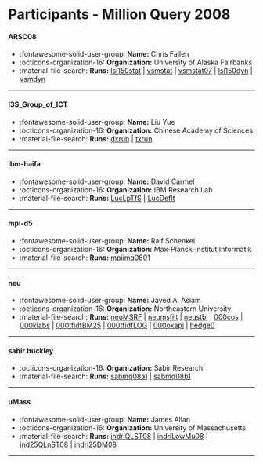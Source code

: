 # Participants - Million Query 2008 

#### ARSC08
 - :fontawesome-solid-user-group: **Name:** Chris Fallen
 - :octicons-organization-16: **Organization:** University of Alaska Fairbanks
 - :material-file-search: **Runs:** [lsi150stat](./runs.md#lsi150stat) | [vsmstat](./runs.md#vsmstat) | [vsmstat07](./runs.md#vsmstat07) | [lsi150dyn](./runs.md#lsi150dyn) | [vsmdyn](./runs.md#vsmdyn)

---
#### I3S_Group_of_ICT
 - :fontawesome-solid-user-group: **Name:** Liu Yue
 - :octicons-organization-16: **Organization:** Chinese Academy of Sciences
 - :material-file-search: **Runs:** [dxrun](./runs.md#dxrun) | [txrun](./runs.md#txrun)

---
#### ibm-haifa
 - :fontawesome-solid-user-group: **Name:**  David Carmel
 - :octicons-organization-16: **Organization:**  IBM Research Lab
 - :material-file-search: **Runs:** [LucLpTfS](./runs.md#luclptfs) | [LucDeflt](./runs.md#lucdeflt)

---
#### mpi-d5
 - :fontawesome-solid-user-group: **Name:**  Ralf Schenkel
 - :octicons-organization-16: **Organization:** Max-Planck-Institut Informatik
 - :material-file-search: **Runs:** [mpiimq0801](./runs.md#mpiimq0801)

---
#### neu
 - :fontawesome-solid-user-group: **Name:** Javed A. Aslam
 - :octicons-organization-16: **Organization:** Northeastern University
 - :material-file-search: **Runs:** [neuMSRF](./runs.md#neumsrf) | [neumsfilt](./runs.md#neumsfilt) | [neustbl](./runs.md#neustbl) | [000cos](./runs.md#000cos) | [000klabs](./runs.md#000klabs) | [000tfidfBM25](./runs.md#000tfidfbm25) | [000tfidfLOG](./runs.md#000tfidflog) | [000okapi](./runs.md#000okapi) | [hedge0](./runs.md#hedge0)

---
#### sabir.buckley
 - :octicons-organization-16: **Organization:** Sabir Research
 - :material-file-search: **Runs:** [sabmq08a1](./runs.md#sabmq08a1) | [sabmq08b1](./runs.md#sabmq08b1)

---
#### uMass
 - :fontawesome-solid-user-group: **Name:** James Allan
 - :octicons-organization-16: **Organization:** University of Massachusetts
 - :material-file-search: **Runs:** [indriQLST08](./runs.md#indriqlst08) | [indriLowMu08](./runs.md#indrilowmu08) | [ind25QLnST08](./runs.md#ind25qlnst08) | [indri25DM08](./runs.md#indri25dm08)

---
